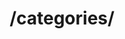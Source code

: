 ---
title: /categories/
position_number: 1.3
type: post
description: Получить список категорий
parameters:
  - name: sites
    content: Массив с id бирж
content_markdown: |-
  Возвращает массив категорий и подкатегорий.
left_code_blocks:
  - code_block: |-
        <?php
        $base = 'https://api.jobned.com/v1';
        $ch = curl_init($base . '/categories/');
        $token = 'as214SY@Jlsa<Safak';
        $data = array(
            "sites" => [1,2] // массив бирж
        );
        $data_string = json_encode($data);
        curl_setopt($ch, CURLOPT_RETURNTRANSFER, 1);
        curl_setopt($ch, CURLOPT_FOLLOWLOCATION, 1);
        curl_setopt($ch, CURLOPT_CUSTOMREQUEST, "POST");
        curl_setopt($ch, CURLOPT_POSTFIELDS, $data_string);
        curl_setopt($ch, CURLOPT_HEADER, false);
        curl_setopt($ch, CURLOPT_SSL_VERIFYPEER, false);
        curl_setopt($ch, CURLOPT_SSL_VERIFYHOST, false);
        $authorization = 'Authorization: Bearer ' . $token;
        curl_setopt($ch, CURLOPT_HTTPHEADER, array($authorization));
        $responce = curl_exec($ch);
        curl_close($ch);
        $responce = json_decode($responce, true);
        var_dump($responce);
        ?>
    title: Пример запроса php
    language: php
right_code_blocks:
  - code_block: |2-
      [
        {
            "id": "1",
            "site_id": "1",
            "name": "Разработка сайтов",
            "subcategories": [
                {
                    "id": "1",
                    "site_id": "1",
                    "category_id": "1",
                    "name": "Копирайтинг"
                },
                {
                    "id": "2",
                    "site_id": "1",
                    "category_id": "1",
                    "name": "Веб-программирование"
                }
            ]
        },
        {
            "id": "21",
            "site_id": "2",
            "name": "Программирование",
            "subcategories": [
                {
                    "id": "243",
                    "site_id": "2",
                    "category_id": "21",
                    "name": "1C"
                },
                {
                    "id": "244",
                    "site_id": "2",
                    "category_id": "21",
                    "name": "Blockchain"
                },
            ]
        }
      ]
    title: Response
    language: json
  - code_block: |2-
      {
        "error": "Site id is required"
      }
    title: Error
    language: json
---